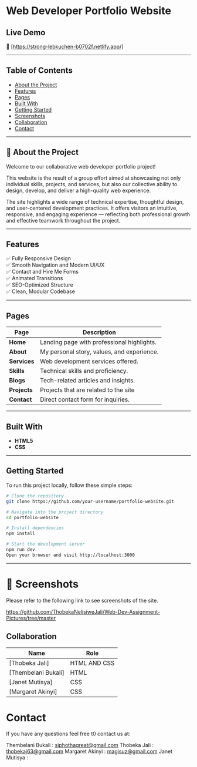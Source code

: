 # Web Developer Portfolio Website



## Live Demo
🔗 [https://strong-lebkuchen-b0702f.netlify.app/]


---

## Table of Contents

- [About the Project](#about-the-project)
- [Features](#features)
- [Pages](#pages)
- [Built With](#built-with)
- [Getting Started](#getting-started)
- [Screenshots](#screenshots)
- [Collaboration](#collaboration)
- [Contact](#contact)

---

## 🎯 About the Project

Welcome to our collaborative web developer portfolio project!

This website is the result of a group effort aimed at showcasing not only individual skills, projects, and services, but also our collective ability to design, develop, and deliver a high-quality web experience.

The site highlights a wide range of technical expertise, thoughtful design, and user-centered development practices. It offers visitors an intuitive, responsive, and engaging experience — reflecting both professional growth and effective teamwork throughout the project.

---

## Features

✅ Fully Responsive Design  
✅ Smooth Navigation and Modern UI/UX  
✅ Contact and Hire Me Forms  
✅ Animated Transitions  
✅ SEO-Optimized Structure  
✅ Clean, Modular Codebase  

---

## Pages

| Page        | Description                                     |
|-------------|-------------------------------------------------|
| **Home**    | Landing page with professional highlights.      |
| **About**   | My personal story, values, and experience.      |
| **Services**| Web development services offered.               |
| **Skills**  | Technical skills and proficiency.               |
| **Blogs**   | Tech-related articles and insights.             |
| **Projects**| Projects that are related to the site           |
| **Contact** | Direct contact form for inquiries.              |


---

## Built With

- **HTML5**
- **CSS**


---

## Getting Started

To run this project locally, follow these simple steps:

```bash
# Clone the repository
git clone https://github.com/your-username/portfolio-website.git

# Navigate into the project directory
cd portfolio-website

# Install dependencies
npm install

# Start the development server
npm run dev
Open your browser and visit http://localhost:3000

```
---

# 📸 Screenshots
Please refer to the following link to see screenshots of the site. 

https://github.com/ThobekaNelisiweJali/Web-Dev-Assignment-Pictures/tree/master


## Collaboration

| Name | Role |
|------|------|
| [Thobeka Jali] | HTML AND CSS |
| [Thembelani Bukali] | HTML |
| [Janet Mutisya] | CSS |
| [Margaret Akinyi] | CSS|

# Contact 
If you have any questions feel free t0 contact us at: 

Thembelani Bukali : siphothagreat@gmail.com
Thobeka Jali     : thobekaj63@gmail.com 
Margaret Akinyi  : magisuz@gmail.com
Janet Mutisya    : 





